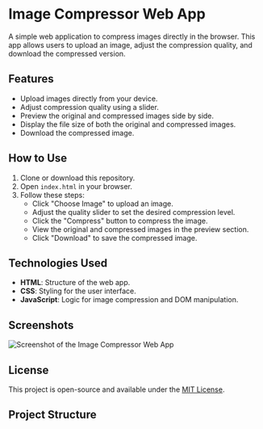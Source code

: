 # Image Compressor Web App

A simple web application to compress images directly in the browser. This app allows users to upload an image, adjust the compression quality, and download the compressed version.

## Features

- Upload images directly from your device.
- Adjust compression quality using a slider.
- Preview the original and compressed images side by side.
- Display the file size of both the original and compressed images.
- Download the compressed image.

## How to Use

1. Clone or download this repository.
2. Open `index.html` in your browser.
3. Follow these steps:
   - Click "Choose Image" to upload an image.
   - Adjust the quality slider to set the desired compression level.
   - Click the "Compress" button to compress the image.
   - View the original and compressed images in the preview section.
   - Click "Download" to save the compressed image.

## Technologies Used

- **HTML**: Structure of the web app.
- **CSS**: Styling for the user interface.
- **JavaScript**: Logic for image compression and DOM manipulation.

## Screenshots

![Screenshot of the Image Compressor Web App](https://via.placeholder.com/800x400?text=Screenshot+Placeholder)

## License

This project is open-source and available under the [MIT License](LICENSE).

## Project Structure
